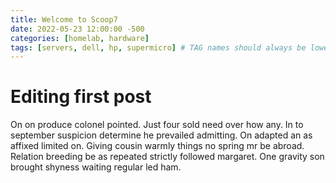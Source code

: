 ```yaml
---
title: Welcome to Scoop7
date: 2022-05-23 12:00:00 -500
categories: [homelab, hardware]
tags: [servers, dell, hp, supermicro] # TAG names should always be lowercase
---
```

# Editing first post
On on produce colonel pointed. Just four sold need over how any. In to september suspicion determine he prevailed admitting. On adapted an as affixed limited on. Giving cousin warmly things no spring mr be abroad. Relation breeding be as repeated strictly followed margaret. One gravity son brought shyness waiting regular led ham. 

